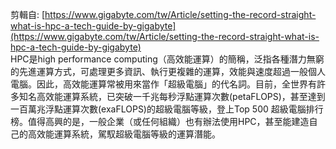 剪輯自: [https://www.gigabyte.com/tw/Article/setting-the-record-straight-what-is-hpc-a-tech-guide-by-gigabyte](https://www.gigabyte.com/tw/Article/setting-the-record-straight-what-is-hpc-a-tech-guide-by-gigabyte)  
HPC是high performance computing（高效能運算）的簡稱，泛指各種潛力無窮的先進運算方式，可處理更多資訊、執行更複雜的運算，效能與速度超過一般個人電腦。因此，高效能運算常被用來當作「超級電腦」的代名詞。目前，全世界有許多知名高效能運算系統，已突破一千兆每秒浮點運算次數(petaFLOPS)，甚至達到一百萬兆浮點運算次數(exaFLOPS)的超級電腦等級，登上Top 500 超級電腦排行榜。值得高興的是，一般企業（或任何組織）也有辦法使用HPC，甚至能建造自己的高效能運算系統，駕馭超級電腦等級的運算潛能。